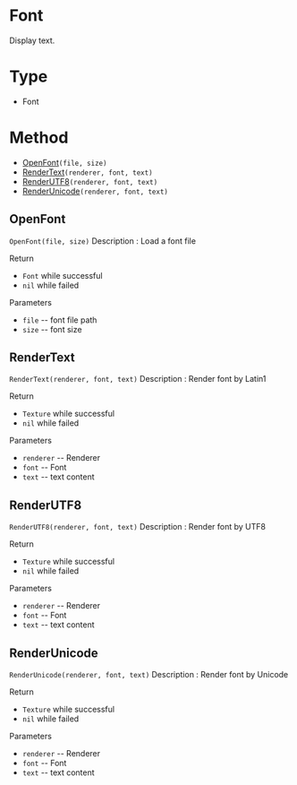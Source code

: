 # Font
Display text.

# Type
* Font

# Method
* [OpenFont](#OpenFont)``(file, size)``
* [RenderText](#RenderText)``(renderer, font, text)``
* [RenderUTF8](#RenderUTF8)``(renderer, font, text)``
* [RenderUnicode](#RenderUnicode)``(renderer, font, text)``


## OpenFont
``OpenFont(file, size)``
Description : Load a font file  

Return   
* ``Font`` while successful
* ``nil`` while failed

Parameters
* ``file`` -- font file path
* ``size`` -- font size  

## RenderText
``RenderText(renderer, font, text)``
Description : Render font by Latin1  

Return   
* ``Texture`` while successful
* ``nil`` while failed

Parameters
* ``renderer`` -- Renderer
* ``font`` -- Font  
* ``text`` -- text content

## RenderUTF8
``RenderUTF8(renderer, font, text)``
Description : Render font by UTF8  

Return   
* ``Texture`` while successful
* ``nil`` while failed

Parameters
* ``renderer`` -- Renderer
* ``font`` -- Font  
* ``text`` -- text content

## RenderUnicode
``RenderUnicode(renderer, font, text)``
Description : Render font by Unicode  

Return   
* ``Texture`` while successful
* ``nil`` while failed

Parameters
* ``renderer`` -- Renderer
* ``font`` -- Font  
* ``text`` -- text content
